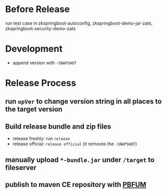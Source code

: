 # Before Release
run test case in zkspringboot-autoconfig, zkspringboot-demo-jar-zats, zkspringboot-security-demo-zats

# Development
* append version with `-SNAPSHOT`

# Release Process
## run `upVer` to change version string in all places to the target version
## Build release bundle and zip files  
* release freshly: run `release`
* release official: `release official`
(it removes the `-SNAPSHOT`)
## manually upload `*-bundle.jar` under `/target` to fileserver
## publish to maven CE repository with [PBFUM](http://jenkins2/view/All/job/PBFUM/)